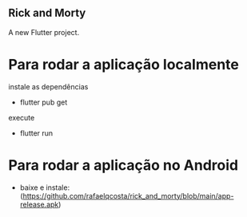 ## Rick and Morty

A new Flutter project.

# Para rodar a aplicação localmente
instale as dependências
- flutter pub get

execute
- flutter run

# Para rodar a aplicação no Android
- baixe e instale: (https://github.com/rafaelqcosta/rick_and_morty/blob/main/app-release.apk)


